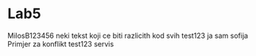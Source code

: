 # Lab5
MilosB123456
neki tekst koji ce biti razlicith kod svih
test123
ja sam sofija
Primjer za konflikt
test123
servis


